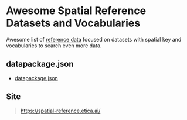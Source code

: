 # Awesome Spatial Reference Datasets and Vocabularies
Awesome list of <a href="https://en.wikipedia.org/wiki/Reference_data">
reference data</a> focused on datasets with spatial key and vocabularies to search even more data.

## datapackage.json
- [datapackage.json](datapackage.json)

## Site
> https://spatial-reference.etica.ai/
